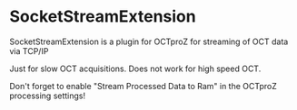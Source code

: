 # SocketStreamExtension
SocketStreamExtension is a plugin for OCTproZ for streaming of OCT data via TCP/IP

Just for slow OCT acquisitions. Does not work for high speed OCT.

Don't forget to enable "Stream Processed Data to Ram" in the OCTproZ processing settings!

